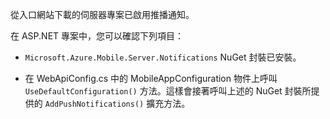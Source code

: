 從入口網站下載的伺服器專案已啟用推播通知。

在 ASP.NET 專案中，您可以確認下列項目：

* `Microsoft.Azure.Mobile.Server.Notifications` NuGet 封裝已安裝。

* 在 WebApiConfig.cs 中的 MobileAppConfiguration 物件上呼叫 `UseDefaultConfiguration()` 方法。這樣會接著呼叫上述的 NuGet 封裝所提供的 `AddPushNotifications()` 擴充方法。

<!---HONumber=August15_HO8-->